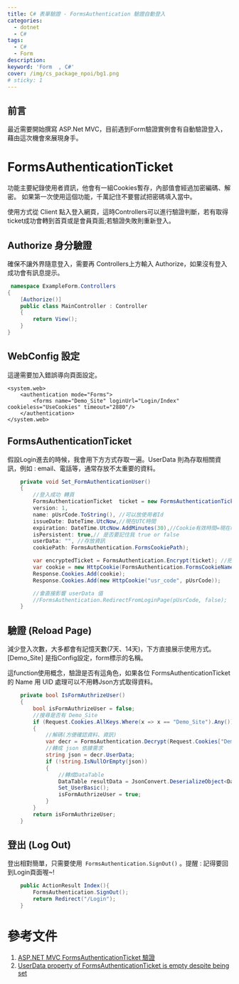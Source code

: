 ```yaml
---
title: C# 表單驗證 - FormsAuthentication 驗證自動登入
categories: 
  - dotnet
  - C#
tags: 
  - C#
  - Form
description:
keyword: 'Form  , C#'
cover: /img/cs_package_npoi/bg1.png
# sticky: 1
---
```


## 前言
最近需要開始撰寫 ASP.Net MVC，目前遇到Form驗證實例會有自動驗證登入，藉由這次機會來展現身手。


# FormsAuthenticationTicket 
功能主要紀錄使用者資訊，他會有一組Cookies暫存，內部值會經過加密編碼、解密。
如果第一次使用這個功能，千萬記住不要嘗試把密碼填入當中。

使用方式從 Client 點入登入網頁，這時Controllers可以進行驗證判斷，若有取得ticket成功會轉到首頁或是會員頁面;若驗證失敗則重新登入。

## Authorize 身分驗證
確保不讓外界隨意登入，需要再 Controllers上方輸入 Authorize，如果沒有登入成功會有訊息提示。

```cs
 namespace ExampleForm.Controllers
{
    [Authorize()]
    public class MainController : Controller
    {
        return View();
    }
}
```

## WebConfig 設定
這邊需要加入錯誤導向頁面設定。
```config
<system.web>
    <authentication mode="Forms">
        <forms name="Demo_Site" loginUrl="Login/Index" cookieless="UseCookies" timeout="2880"/>
    </authentication>
</system.web>
```

## FormsAuthenticationTicket
假設Login進去的時候，我會用下方方式存取一遍。UserData 則為存取相關資訊，例如 : email、電話等，通常存放不太重要的資料。
```cs
    private void Set_FormAuthenticationUser()
    {
        //登入成功 轉頁
        FormsAuthenticationTicket  ticket = new FormsAuthenticationTicket(
        version: 1,
        name: pUsrCode.ToString(), //可以放使用者Id
        issueDate: DateTime.UtcNow,//現在UTC時間
        expiration: DateTime.UtcNow.AddMinutes(30),//Cookie有效時間=現在時間往後+30分鐘
        isPersistent: true,// 是否要記住我 true or false
        userData: "", //存放資訊
        cookiePath: FormsAuthentication.FormsCookiePath);

        var encryptedTicket = FormsAuthentication.Encrypt(ticket); //把驗證的表單加密
        var cookie = new HttpCookie(FormsAuthentication.FormsCookieName, encryptedTicket);
        Response.Cookies.Add(cookie);
        Response.Cookies.Add(new HttpCookie("usr_code", pUsrCode));

        //會直接影響 userData 值
        //FormsAuthentication.RedirectFromLoginPage(pUsrCode, false);
    }
```

## 驗證 (Reload Page)
減少登入次數，大多都會有記憶天數(7天、14天)，下方直接展示使用方式。
[Demo_Site] 是指Config設定，form標示的名稱。

這function使用概念，驗證是否有這角色，如果各位 FormsAuthenticationTicket 的 Name 用 UID 處理可以不用轉Json方式取得資料。

```cs
    private bool IsFormAuthrizeUser()
    {
        bool isFormAuthrizeUser = false;
        //搜尋是否有 Demo_Site
        if (Request.Cookies.AllKeys.Where(x => x == "Demo_Site").Any())
        {
            //解碼(方便確認資料、資訊)
            var decr = FormsAuthentication.Decrypt(Request.Cookies["Demo_Site"].Value);
            //轉成 json 依據需求
            string json = decr.UserData;
            if (!string.IsNullOrEmpty(json))
            {
                //轉成DataTable
                DataTable resultData = JsonConvert.DeserializeObject<DataTable>($"[{json}]");
                Set_UserBasic();
                isFormAuthrizeUser = true;
            }
        }
        return isFormAuthrizeUser;
    }

```

## 登出 (Log Out)
登出相對簡單，只需要使用``` FormsAuthentication.SignOut()``` 。提醒 : 記得要回到Login頁面喔~!

```cs
    public ActionResult Index(){
        FormsAuthentication.SignOut();
        return Redirect("/Login");
    }
```

# 參考文件
1. [ASP.NET MVC FormsAuthenticationTicket 驗證](http://yu0410aries.blogspot.com/2018/03/formsauthenticationticket.html)
1. [UserData property of FormsAuthenticationTicket is empty despite being set](https://stackoverflow.com/questions/16594905/userdata-property-of-formsauthenticationticket-is-empty-despite-being-set)
